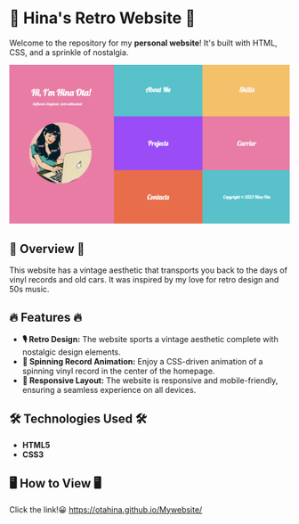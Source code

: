# 🌟 Hina's Retro Website 🌟

Welcome to the repository for my **personal website**! It's built with HTML, CSS, and a sprinkle of nostalgia. 

![Preview of Hina's Retro Website](./preview.png)

## 🚀 Overview 🚀

This website has a vintage aesthetic that transports you back to the days of vinyl records and old cars. It was inspired by my love for retro design and 50s music. 

## 🔥 Features 🔥

* **🎙 Retro Design:** The website sports a vintage aesthetic complete with nostalgic design elements. 
* **💽 Spinning Record Animation:** Enjoy a CSS-driven animation of a spinning vinyl record in the center of the homepage. 
* **📱 Responsive Layout:** The website is responsive and mobile-friendly, ensuring a seamless experience on all devices.

## 🛠 Technologies Used 🛠

* **HTML5**
* **CSS3**

## 🖥 How to View 🖥

Click the link!😀
https://otahina.github.io/Mywebsite/


